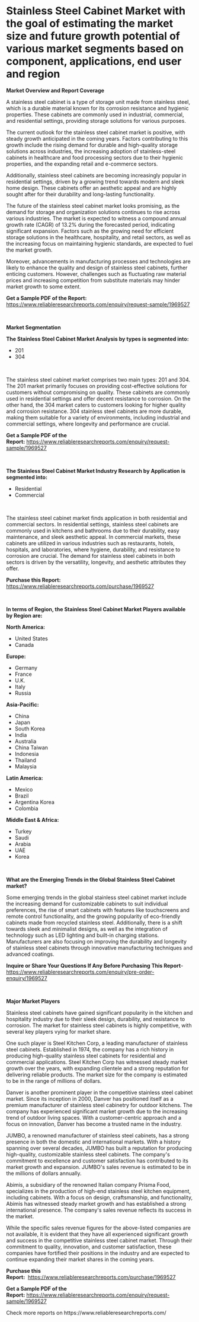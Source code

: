 <p><h1>Stainless Steel Cabinet Market with the goal of estimating the market size and future growth potential of various market segments based on component, applications, end user and region</h1></p><p><strong>Market Overview and Report Coverage</strong></p>
<p><p>A stainless steel cabinet is a type of storage unit made from stainless steel, which is a durable material known for its corrosion resistance and hygienic properties. These cabinets are commonly used in industrial, commercial, and residential settings, providing storage solutions for various purposes.</p><p>The current outlook for the stainless steel cabinet market is positive, with steady growth anticipated in the coming years. Factors contributing to this growth include the rising demand for durable and high-quality storage solutions across industries, the increasing adoption of stainless-steel cabinets in healthcare and food processing sectors due to their hygienic properties, and the expanding retail and e-commerce sectors.</p><p>Additionally, stainless steel cabinets are becoming increasingly popular in residential settings, driven by a growing trend towards modern and sleek home design. These cabinets offer an aesthetic appeal and are highly sought after for their durability and long-lasting functionality.</p><p>The future of the stainless steel cabinet market looks promising, as the demand for storage and organization solutions continues to rise across various industries. The market is expected to witness a compound annual growth rate (CAGR) of 13.2% during the forecasted period, indicating significant expansion. Factors such as the growing need for efficient storage solutions in the healthcare, hospitality, and retail sectors, as well as the increasing focus on maintaining hygienic standards, are expected to fuel the market growth.</p><p>Moreover, advancements in manufacturing processes and technologies are likely to enhance the quality and design of stainless steel cabinets, further enticing customers. However, challenges such as fluctuating raw material prices and increasing competition from substitute materials may hinder market growth to some extent.</p></p>
<p><strong>Get a Sample PDF of the Report:</strong> <a href="https://www.reliableresearchreports.com/enquiry/request-sample/1969527">https://www.reliableresearchreports.com/enquiry/request-sample/1969527</a></p>
<p>&nbsp;</p>
<p><strong>Market Segmentation</strong></p>
<p><strong>The Stainless Steel Cabinet Market Analysis by types is segmented into:</strong></p>
<p><ul><li>201</li><li>304</li></ul></p>
<p>&nbsp;</p>
<p><p>The stainless steel cabinet market comprises two main types: 201 and 304. The 201 market primarily focuses on providing cost-effective solutions for customers without compromising on quality. These cabinets are commonly used in residential settings and offer decent resistance to corrosion. On the other hand, the 304 market caters to customers looking for higher quality and corrosion resistance. 304 stainless steel cabinets are more durable, making them suitable for a variety of environments, including industrial and commercial settings, where longevity and performance are crucial.</p></p>
<p><strong>Get a Sample PDF of the Report:</strong>&nbsp;<a href="https://www.reliableresearchreports.com/enquiry/request-sample/1969527">https://www.reliableresearchreports.com/enquiry/request-sample/1969527</a></p>
<p>&nbsp;</p>
<p><strong>The Stainless Steel Cabinet Market Industry Research by Application is segmented into:</strong></p>
<p><ul><li>Residential</li><li>Commercial</li></ul></p>
<p>&nbsp;</p>
<p><p>The stainless steel cabinet market finds application in both residential and commercial sectors. In residential settings, stainless steel cabinets are commonly used in kitchens and bathrooms due to their durability, easy maintenance, and sleek aesthetic appeal. In commercial markets, these cabinets are utilized in various industries such as restaurants, hotels, hospitals, and laboratories, where hygiene, durability, and resistance to corrosion are crucial. The demand for stainless steel cabinets in both sectors is driven by the versatility, longevity, and aesthetic attributes they offer.</p></p>
<p><strong>Purchase this Report:</strong>&nbsp; <a href="https://www.reliableresearchreports.com/purchase/1969527">https://www.reliableresearchreports.com/purchase/1969527</a></p>
<p>&nbsp;</p>
<p><strong>In terms of Region, the Stainless Steel Cabinet Market Players available by Region are:</strong></p>
<p>
    <p> <strong> North America: </strong>
        <ul>
            <li>United States</li>
            <li>Canada</li>
        </ul>
        </p> 
    <p> <strong> Europe: </strong>
        <ul>
            <li>Germany</li>
            <li>France</li>
            <li>U.K.</li>
            <li>Italy</li>
            <li>Russia</li>
        </ul>
        </p> 
    <p> <strong> Asia-Pacific: </strong>
        <ul>
            <li>China</li>
            <li>Japan</li>
            <li>South Korea</li>
            <li>India</li>
            <li>Australia</li>
            <li>China Taiwan</li>
            <li>Indonesia</li>
            <li>Thailand</li>
            <li>Malaysia</li>
        </ul>
        </p> 
    <p> <strong> Latin America: </strong>
        <ul>
            <li>Mexico</li>
            <li>Brazil</li>
            <li>Argentina Korea</li>
            <li>Colombia</li>
        </ul>
        </p> 
    <p> <strong> Middle East & Africa: </strong>
        <ul>
            <li>Turkey</li>
            <li>Saudi</li>
            <li>Arabia</li>
            <li>UAE</li>
            <li>Korea</li>
        </ul>
    </p>
    </p>
<p>&nbsp;</p>
<p><strong>What are the Emerging Trends in the Global Stainless Steel Cabinet market?</strong></p>
<p><p>Some emerging trends in the global stainless steel cabinet market include the increasing demand for customizable cabinets to suit individual preferences, the rise of smart cabinets with features like touchscreens and remote control functionality, and the growing popularity of eco-friendly cabinets made from recycled stainless steel. Additionally, there is a shift towards sleek and minimalist designs, as well as the integration of technology such as LED lighting and built-in charging stations. Manufacturers are also focusing on improving the durability and longevity of stainless steel cabinets through innovative manufacturing techniques and advanced coatings.</p></p>
<p><strong>Inquire or Share Your Questions If Any Before Purchasing This Report</strong>- <a href="https://www.reliableresearchreports.com/enquiry/pre-order-enquiry/1969527">https://www.reliableresearchreports.com/enquiry/pre-order-enquiry/1969527</a></p>
<p>&nbsp;</p>
<p><strong>Major Market Players</strong></p>
<p><p>Stainless steel cabinets have gained significant popularity in the kitchen and hospitality industry due to their sleek design, durability, and resistance to corrosion. The market for stainless steel cabinets is highly competitive, with several key players vying for market share.</p><p>One such player is Steel Kitchen Corp, a leading manufacturer of stainless steel cabinets. Established in 1974, the company has a rich history in producing high-quality stainless steel cabinets for residential and commercial applications. Steel Kitchen Corp has witnessed steady market growth over the years, with expanding clientele and a strong reputation for delivering reliable products. The market size for the company is estimated to be in the range of millions of dollars.</p><p>Danver is another prominent player in the competitive stainless steel cabinet market. Since its inception in 2000, Danver has positioned itself as a premium manufacturer of stainless steel cabinetry for outdoor kitchens. The company has experienced significant market growth due to the increasing trend of outdoor living spaces. With a customer-centric approach and a focus on innovation, Danver has become a trusted name in the industry.</p><p>JUMBO, a renowned manufacturer of stainless steel cabinets, has a strong presence in both the domestic and international markets. With a history spanning over several decades, JUMBO has built a reputation for producing high-quality, customizable stainless steel cabinets. The company's commitment to excellence and customer satisfaction has contributed to its market growth and expansion. JUMBO's sales revenue is estimated to be in the millions of dollars annually.</p><p>Abimis, a subsidiary of the renowned Italian company Prisma Food, specializes in the production of high-end stainless steel kitchen equipment, including cabinets. With a focus on design, craftsmanship, and functionality, Abimis has witnessed steady market growth and has established a strong international presence. The company's sales revenue reflects its success in the market.</p><p>While the specific sales revenue figures for the above-listed companies are not available, it is evident that they have all experienced significant growth and success in the competitive stainless steel cabinet market. Through their commitment to quality, innovation, and customer satisfaction, these companies have fortified their positions in the industry and are expected to continue expanding their market shares in the coming years.</p></p>
<p><strong>Purchase this Report:</strong>&nbsp;&nbsp;<a href="https://www.reliableresearchreports.com/purchase/1969527">https://www.reliableresearchreports.com/purchase/1969527</a></p>
<p></p>
<p><strong>Get a Sample PDF of the Report:</strong>&nbsp;<a href="https://www.reliableresearchreports.com/enquiry/request-sample/1969527">https://www.reliableresearchreports.com/enquiry/request-sample/1969527</a></p>
<p>Check more reports on https://www.reliableresearchreports.com/</p>